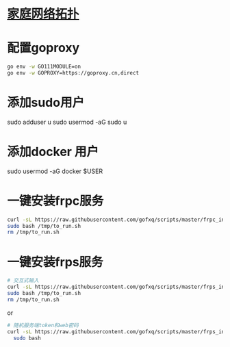 # [家庭网络拓扑](home_intranet%2Fhome_intranet.md)

# 配置goproxy

```bash
go env -w GO111MODULE=on
go env -w GOPROXY=https://goproxy.cn,direct
```

# 添加sudo用户
sudo adduser u
sudo usermod -aG sudo u

# 添加docker 用户
sudo usermod -aG docker $USER

# 一键安装frpc服务
```bash
curl -sL https://raw.githubusercontent.com/gofxq/scripts/master/frpc_install.sh  -o /tmp/to_run.sh
sudo bash /tmp/to_run.sh
rm /tmp/to_run.sh
```

# 一键安装frps服务

```bash
# 交互式输入
curl -sL https://raw.githubusercontent.com/gofxq/scripts/master/frps_install.sh  -o /tmp/to_run.sh
sudo bash /tmp/to_run.sh
rm /tmp/to_run.sh
```

or

```bash
# 随机服务端token和web密码
curl -sL https://raw.githubusercontent.com/gofxq/scripts/master/frps_install.sh | \
  sudo bash 
```
